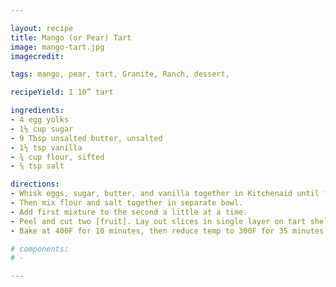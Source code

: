 ```yaml
---

layout: recipe
title: Mango (or Pear) Tart
image: mango-tart.jpg
imagecredit:

tags: mango, pear, tart, Granite, Ranch, dessert, 

recipeYield: 1 10” tart

ingredients: 
- 4 egg yolks
- 1⅛ cup sugar
- 9 Tbsp unsalted butter, unsalted
- 1½ tsp vanilla
- ¾ cup flour, sifted
- ⅜ tsp salt

directions:
- Whisk eggs, sugar, butter, and vanilla together in Kitchenaid until fluffy.
- Then mix flour and salt together in separate bowl.
- Add first mixture to the second a little at a time. 
- Peel and cut two [fruit]. Lay out slices in single layer on tart shell, cover with custard.
- Bake at 400F for 10 minutes, then reduce temp to 300F for 35 minutes.

# components:
# -

---
```

